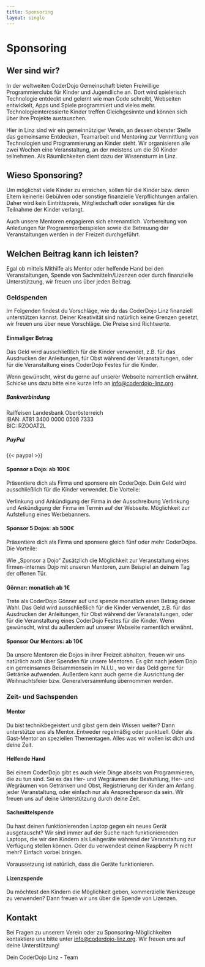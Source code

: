 ```yaml
---
title: Sponsoring
layout: single
---
```


# Sponsoring

## Wer sind wir?

In der weltweiten CoderDojo Gemeinschaft bieten Freiwillige Programmierclubs für Kinder und Jugendliche an. Dort wird spielerisch Technologie entdeckt und gelernt wie man Code schreibt, Webseiten entwickelt, Apps und Spiele programmiert und vieles mehr. Technologieinteressierte Kinder treffen Gleichgesinnte und können sich über ihre Projekte austauschen.

Hier in Linz sind wir ein gemeinnütziger Verein, an dessen oberster Stelle das gemeinsame Entdecken, Teamarbeit und Mentoring zur Vermittlung von Technologien und Programmierung an Kinder steht. Wir organisieren alle zwei Wochen eine Veranstaltung, an der meistens um die 30 Kinder teilnehmen. Als Räumlichkeiten dient dazu der Wissensturm in Linz.

## Wieso Sponsoring?

Um möglichst viele Kinder zu erreichen, sollen für die Kinder bzw. deren Eltern keinerlei Gebühren oder sonstige finanzielle Verpflichtungen anfallen. Daher wird kein Eintrittspreis, Mitgliedschaft oder sonstiges für die Teilnahme der Kinder verlangt.

Auch unsere Mentoren engagieren sich ehrenamtlich. Vorbereitung von Anleitungen für Programmierbeispielen sowie die Betreuung der Veranstaltungen werden in der Freizeit durchgeführt.

## Welchen Beitrag kann ich leisten?

Egal ob mittels Mithilfe als Mentor oder helfende Hand bei den Veranstaltungen, Spende von Sachmitteln/Lizenzen oder durch finanzielle Unterstützung, wir freuen uns über jeden Beitrag.

### Geldspenden

Im Folgenden findest du Vorschläge, wie du das CoderDojo Linz finanziell unterstützen kannst. Deiner Kreativität sind natürlich keine Grenzen gesetzt, wir freuen uns über neue Vorschläge. Die Preise sind Richtwerte.

#### Einmaliger Betrag

Das Geld wird ausschließlich für die Kinder verwendet, z.B. für das Ausdrucken der Anleitungen, für Obst während der Veranstaltungen, oder für die Veranstaltung eines CoderDojo Festes für die Kinder.

Wenn gewünscht, wirst du gerne auf unserer Webseite namentlich erwähnt. Schicke uns dazu bitte eine kurze Info an info@coderdojo-linz.org.

##### Bankverbindung

Raiffeisen Landesbank Oberösterreich  
IBAN: AT81 3400 0000 0508 7333  
BIC: RZOOAT2L 	

##### PayPal

{{< paypal >}}

#### Sponsor a Dojo: ab 100€

Präsentiere dich als Firma und sponsere ein CoderDojo. Dein Geld wird ausschließlich für die Kinder verwendet. Die Vorteile:

Verlinkung und Ankündigung der Firma in der Ausschreibung
Verlinkung und Ankündigung der Firma im Termin auf der Webseite.
Möglichkeit zur Aufstellung eines Werbebanners.

####  Sponsor 5 Dojos: ab 500€

Präsentiere dich als Firma und sponsere gleich fünf oder mehr CoderDojos. Die Vorteile:

Wie „Sponsor a Dojo“
Zusätzlich die Möglichkeit zur Veranstaltung eines firmen-internes Dojo mit unseren Mentoren, zum Beispiel an deinem Tag der offenen Tür.

####  Gönner: monatlich ab 1€

Trete als CoderDojo Gönner auf und spende monatlich einen Betrag deiner Wahl. Das Geld wird ausschließlich für die Kinder verwendet, z.B. für das Ausdrucken der Anleitungen, für Obst während der Veranstaltungen, oder für die Veranstaltung eines CoderDojo Festes für die Kinder. Wenn gewünscht, wirst du außerdem auf unserer Webseite namentlich erwähnt.

#### Sponsor Our Mentors: ab 10€

Da unsere Mentoren die Dojos in ihrer Freizeit abhalten, freuen wir uns natürlich auch über Spenden für unsere Mentoren. Es gibt nach jedem Dojo ein gemeinsames Beisammensein im N.I.U., wo wir das Geld gerne für Getränke aufwenden. Außerdem kann auch gerne die Ausrichtung der Weihnachtsfeier bzw. Generalversammlung übernommen werden.

### Zeit- und Sachspenden

#### Mentor

Du bist technikbegeistert und gibst gern dein Wissen weiter? Dann unterstütze uns als Mentor. Entweder regelmäßig oder punktuell. Oder als Gast-Mentor an speziellen Thementagen. Alles was wir wollen ist dich und deine Zeit.

#### Helfende Hand

Bei einem CoderDojo gibt es auch viele Dinge abseits von Programmieren, die zu tun sind. Sei es das Her- und Wegräumen der Bestuhlung, Her- und Wegräumen von Getränken und Obst, Registrierung der Kinder am Anfang jeder Veranstaltung, oder einfach nur als Ansprechperson da sein. Wir freuen uns auf deine Unterstützung durch deine Zeit.

#### Sachmittelspende

Du hast deinen funktionierenden Laptop gegen ein neues Gerät ausgetauscht? Wir sind immer auf der Suche nach funktionierenden Laptops, die wir den Kindern als Leihgeräte während der Veranstaltung zur Verfügung stellen können. Oder du verwendest deinen Raspberry Pi nicht mehr? Einfach vorbei bringen.

Voraussetzung ist natürlich, dass die Geräte funktionieren.

#### Lizenzspende

Du möchtest den Kindern die Möglichkeit geben, kommerzielle Werkzeuge zu verwenden? Dann freuen wir uns über die Spende von Lizenzen.

## Kontakt

Bei Fragen zu unserem Verein oder zu Sponsoring-Möglichkeiten kontaktiere uns bitte unter info@coderdojo-linz.org. Wir freuen uns auf deine Unterstützung!

Dein CoderDojo Linz - Team